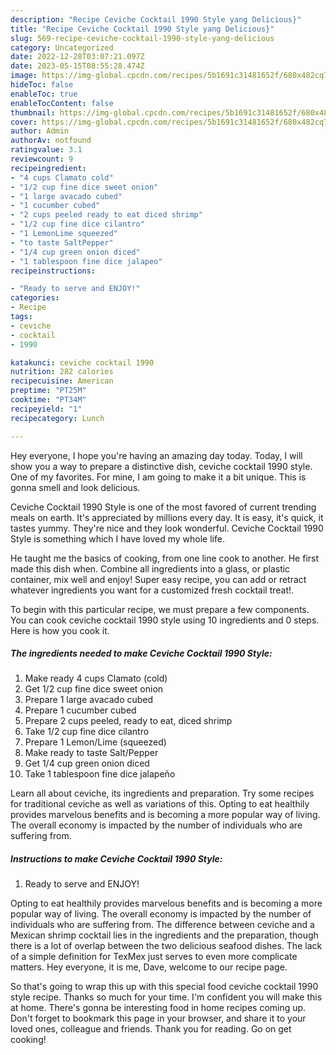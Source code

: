 ```yaml
---
description: "Recipe Ceviche Cocktail 1990 Style yang Delicious}"
title: "Recipe Ceviche Cocktail 1990 Style yang Delicious}"
slug: 569-recipe-ceviche-cocktail-1990-style-yang-delicious
category: Uncategorized
date: 2022-12-28T03:07:21.097Z
date: 2023-05-15T08:55:28.474Z
image: https://img-global.cpcdn.com/recipes/5b1691c31481652f/680x482cq70/ceviche-cocktail-1990-style-recipe-main-photo.jpg
hideToc: false
enableToc: true
enableTocContent: false
thumbnail: https://img-global.cpcdn.com/recipes/5b1691c31481652f/680x482cq70/ceviche-cocktail-1990-style-recipe-main-photo.jpg
cover: https://img-global.cpcdn.com/recipes/5b1691c31481652f/680x482cq70/ceviche-cocktail-1990-style-recipe-main-photo.jpg
author: Admin
authorAv: notfound
ratingvalue: 3.1
reviewcount: 9
recipeingredient:
- "4 cups Clamato cold"
- "1/2 cup fine dice sweet onion"
- "1 large avacado cubed"
- "1 cucumber cubed"
- "2 cups peeled ready to eat diced shrimp"
- "1/2 cup fine dice cilantro"
- "1 LemonLime squeezed"
- "to taste SaltPepper"
- "1/4 cup green onion diced"
- "1 tablespoon fine dice jalapeo"
recipeinstructions:

- "Ready to serve and ENJOY!"
categories:
- Recipe
tags:
- ceviche
- cocktail
- 1990

katakunci: ceviche cocktail 1990 
nutrition: 282 calories
recipecuisine: American
preptime: "PT25M"
cooktime: "PT34M"
recipeyield: "1"
recipecategory: Lunch

---
```



Hey everyone, I hope you're having an amazing day today. Today, I will show you a way to prepare a distinctive dish, ceviche cocktail 1990 style. One of my favorites. For mine, I am going to make it a bit unique. This is gonna smell and look delicious.

Ceviche Cocktail 1990 Style is one of the most favored of current trending meals on earth. It's appreciated by millions every day. It is easy, it's quick, it tastes yummy. They're nice and they look wonderful. Ceviche Cocktail 1990 Style is something which I have loved my whole life.

He taught me the basics of cooking, from one line cook to another. He first made this dish when. Combine all ingredients into a glass, or plastic container, mix well and enjoy! Super easy recipe, you can add or retract whatever ingredients you want for a customized fresh cocktail treat!.


To begin with this particular recipe, we must prepare a few components. You can cook ceviche cocktail 1990 style using 10 ingredients and 0 steps. Here is how you cook it.

<!--inarticleads1-->

##### The ingredients needed to make Ceviche Cocktail 1990 Style:

1. Make ready 4 cups Clamato (cold)
1. Get 1/2 cup fine dice sweet onion
1. Prepare 1 large avacado cubed
1. Prepare 1 cucumber cubed
1. Prepare 2 cups peeled, ready to eat, diced shrimp
1. Take 1/2 cup fine dice cilantro
1. Prepare 1 Lemon/Lime (squeezed)
1. Make ready to taste Salt/Pepper
1. Get 1/4 cup green onion diced
1. Take 1 tablespoon fine dice jalapeño


Learn all about ceviche, its ingredients and preparation. Try some recipes for traditional ceviche as well as variations of this. Opting to eat healthily provides marvelous benefits and is becoming a more popular way of living. The overall economy is impacted by the number of individuals who are suffering from. 

<!--inarticleads2-->

##### Instructions to make Ceviche Cocktail 1990 Style:


1. Ready to serve and ENJOY!

Opting to eat healthily provides marvelous benefits and is becoming a more popular way of living. The overall economy is impacted by the number of individuals who are suffering from. The difference between ceviche and a Mexican shrimp cocktail lies in the ingredients and the preparation, though there is a lot of overlap between the two delicious seafood dishes. The lack of a simple definition for TexMex just serves to even more complicate matters. Hey everyone, it is me, Dave, welcome to our recipe page. 

So that's going to wrap this up with this special food ceviche cocktail 1990 style recipe. Thanks so much for your time. I'm confident you will make this at home. There's gonna be interesting food in home recipes coming up. Don't forget to bookmark this page in your browser, and share it to your loved ones, colleague and friends. Thank you for reading. Go on get cooking!
